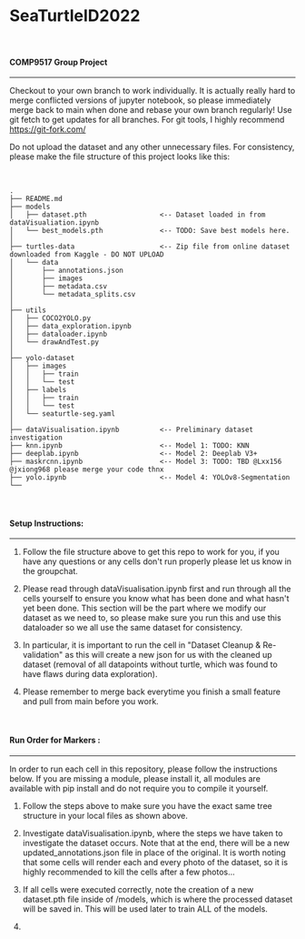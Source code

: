 # SeaTurtleID2022

<br />

#### COMP9517 Group Project

---

Checkout to your own branch to work individually. It is actually really hard to merge conflicted versions of jupyter notebook, so please immediately merge back to main when done and rebase your own branch regularly! Use git fetch to get updates for all branches. For git tools, I highly recommend https://git-fork.com/

Do not upload the dataset and any other unnecessary files. For consistency, please make the file structure of this project looks like this:

<br />


```
.
├── README.md
├── models
│   ├── dataset.pth                  <-- Dataset loaded in from dataVisualiation.ipynb
│   └── best_models.pth              <-- TODO: Save best models here.
│
├── turtles-data                     <-- Zip file from online dataset downloaded from Kaggle - DO NOT UPLOAD
│   └── data
│       ├── annotations.json
│       ├── images
│       ├── metadata.csv
│       └── metadata_splits.csv
│
├── utils
│   ├── COCO2YOLO.py
│   ├── data_exploration.ipynb
│   ├── dataloader.ipynb
│   └── drawAndTest.py
│
├── yolo-dataset
│   ├── images
│   │   ├── train
│   │   └── test
│   ├── labels
│   │   ├── train
│   │   └── test
│   └── seaturtle-seg.yaml
│
├── dataVisualisation.ipynb          <-- Preliminary dataset investigation
├── knn.ipynb                        <-- Model 1: TODO: KNN
├── deeplab.ipynb                    <-- Model 2: Deeplab V3+
├── maskrcnn.ipynb                   <-- Model 3: TODO: TBD @Lxx156 @jxiong968 please merge your code thnx
├── yolo.ipynb                       <-- Model 4: YOLOv8-Segmentation
└──
```

<br />

#### Setup Instructions:

---

1. Follow the file structure above to get this repo to work for you, if you have any questions or any cells don't run properly please let us know in the groupchat.
   
2. Please read through dataVisualisation.ipynb first and run through all the cells yourself to ensure you know what has been done and what hasn't yet been done. This section will be the part where we modify our dataset as we need to, so please make sure you run this and use this dataloader so we all use the same dataset for consistency.

3. In particular, it is important to run the cell in "Dataset Cleanup & Re-validation" as this will create a new json for us with the cleaned up dataset (removal of all datapoints without turtle, which was found to have flaws during data exploration). 

4. Please remember to merge back everytime you finish a small feature and pull from main before you work.


<br />

#### Run Order for Markers : 

---

In order to run each cell in this repository, please follow the instructions below. If you are missing a module, please install it, all modules are available with pip install and do not require you to compile it yourself.

1. Follow the steps above to make sure you have the exact same tree structure in your local files as shown above. 

2. Investigate dataVisualisation.ipynb, where the steps we have taken to investigate the dataset occurs. Note that at the end, there will be a new updated_annotations.json file in place of the original. It is worth noting that some cells will render each and every photo of the dataset, so it is highly recommended to kill the cells after a few photos...

3. If all cells were executed correctly, note the creation of a new dataset.pth file inside of /models, which is where the processed dataset will be saved in. This will be used later to train ALL of the models.  

4. 